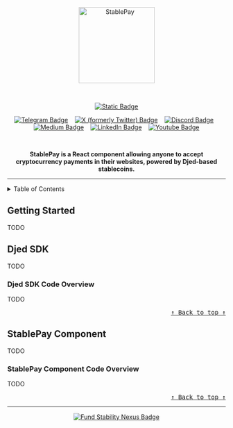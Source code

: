 <!-- Don't delete it -->
<div name="readme-top"></div>

<!-- Organization Logo -->
<div align="center">
  <img alt="StablePay" src="logo.png" width="175">
</div>

&nbsp;

<!-- Organization Name -->
<div align="center">

[![Static Badge](https://img.shields.io/badge/Stable-Pay-228B22?style=for-the-badge&labelColor=FFC517)](https://stability.nexus/)

</div>

<!-- Organization/Project Social Handles -->
<p align="center">
<!-- Telegram -->
<a href="https://t.me/StabilityNexus">
<img src="https://img.shields.io/badge/Telegram-black?style=flat&logo=telegram&logoColor=white&logoSize=auto&color=24A1DE" alt="Telegram Badge"/></a>
&nbsp;&nbsp;
<!-- X (formerly Twitter) -->
<a href="https://x.com/StabilityNexus">
<img src="https://img.shields.io/twitter/follow/StabilityNexus" alt="X (formerly Twitter) Badge"/></a>
&nbsp;&nbsp;
<!-- Discord -->
<a href="https://discord.gg/YzDKeEfWtS">
<img src="https://img.shields.io/discord/995968619034984528?style=flat&logo=discord&logoColor=white&logoSize=auto&label=Discord&labelColor=5865F2&color=57F287" alt="Discord Badge"/></a>
&nbsp;&nbsp;
<!-- Medium -->
<a href="https://news.stability.nexus/">
  <img src="https://img.shields.io/badge/Medium-black?style=flat&logo=medium&logoColor=black&logoSize=auto&color=white" alt="Medium Badge"></a>
&nbsp;&nbsp;
<!-- LinkedIn -->
<a href="https://linkedin.com/company/stability-nexus">
  <img src="https://img.shields.io/badge/LinkedIn-black?style=flat&logo=LinkedIn&logoColor=white&logoSize=auto&color=0A66C2" alt="LinkedIn Badge"></a>
&nbsp;&nbsp;
<!-- Youtube -->
<a href="https://www.youtube.com/@StabilityNexus">
  <img src="https://img.shields.io/youtube/channel/subscribers/UCZOG4YhFQdlGaLugr_e5BKw?style=flat&logo=youtube&logoColor=white&logoSize=auto&labelColor=FF0000&color=FF0000" alt="Youtube Badge"></a>
</p>

&nbsp;
<!-- Project core values and objective -->
<p align="center">
  <strong>
  StablePay is a React component allowing anyone to accept cryptocurrency payments in their websites, powered by Djed-based stablecoins.
  </strong>
</p>

---

<!-- Table of Contents -->
<details>
  <summary>Table of Contents</summary>
  <ul>
    <li><a href="#getting-started"> ➤ Getting Started</a></li>
    <!-- Don't delete it -->
    <li>
      <a href="#djed-sdk"> ➤ Djed SDK</a>
      <ul>
        <li><a href="#djed-sdk-code-overview"> ➤ Code Overview</a></li>
      </ul>
    </li>
    <li>
      <a href="#stablepay-component"> ➤ StablePay Component</a>
      <ul>
        <li><a href="#stablepay-component-code-overview"> ➤ Code Overview</a></li>
      </ul>
    </li>
    
    <li><a href="#fund"> ➤ Fund Stability Nexus</a></li>
  </ul>
</details>

<!-- Project Description (Start from here) -->
## **Getting Started**

TODO

## **Djed SDK**

TODO

### **Djed SDK Code Overview** <br />

TODO

<!-- Use Back Button after each section -->
<div align="right"><kbd><a href="#readme-top">↑ Back to top ↑</a></kbd></div>

## **StablePay Component**

TODO


### **StablePay Component Code Overview** <br />

TODO



<!-- Use Back Button after each section -->
<div align="right"><kbd><a href="#readme-top">↑ Back to top ↑</a></kbd></div>

---

<!-- Don't delete it -->
<!-- Funding Badge -->
<div align="center" name="fund">
<a href="https://docs.stability.nexus/about-us/fund-us"><img src="public/readme-assets/fund-badge.svg" alt="Fund Stability Nexus Badge"/></a>
</div>
